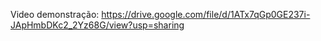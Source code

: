 Video demonstração: https://drive.google.com/file/d/1ATx7qGp0GE237i-JApHmbDKc2_2Yz68G/view?usp=sharing
